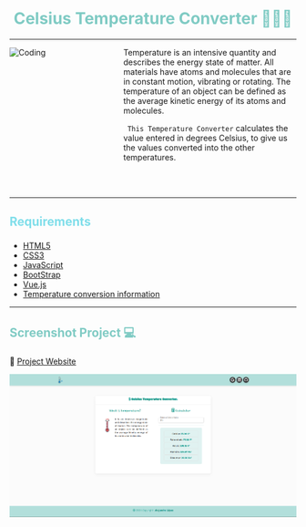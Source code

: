 # <h1 align="center" style="color: #80cbc4;"> Celsius Temperature Converter 👨🏻‍💻 </h1> <hr>  

<img align="left" alt="Coding" width="200" height="200" src="https://media0.giphy.com/media/cIfj6F7459CVOsrOlN/giphy.gif">

Temperature is an intensive quantity and describes the energy state of matter. All materials have atoms and molecules that are in constant motion, vibrating or rotating. The temperature of an object can be defined as the average kinetic energy of its atoms and molecules.<br>

` This Temperature Converter`  calculates the value entered in degrees Celsius, to give us the values ​​converted into the other temperatures.

<br> <br> 
<hr>  

## <p align="left" style="color: #80deea;"> Requirements </p>

- [HTML5](https://developer.mozilla.org/es/docs/Web/HTML) 
- [CSS3](https://developer.mozilla.org/es/docs/Web/CSS)
- [JavaScript](https://developer.mozilla.org/es/docs/Web/JavaScript)
- [BootStrap](https://mdbootstrap.com/)
- [Vue.js](https://vuejs.org/)
- [Temperature conversion information](https://www.beamex.com/es/descubra/conversor-de-unidades-de-temperatura/)

<hr>  

## <p align="left" style="color: #80cbc4;"> Screenshot Project 💻 </p>

🔶 [Project Website]()

![Screenshot](assets/img/Screenshot.png)